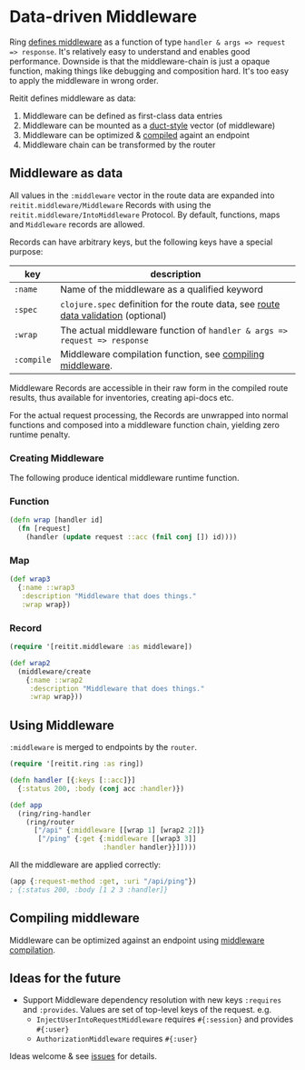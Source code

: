 # Data-driven Middleware

Ring [defines middleware](https://github.com/ring-clojure/ring/wiki/Concepts#middleware) as a function of type `handler & args => request => response`. It's relatively easy to understand and enables good performance. Downside is that the middleware-chain is just a opaque function, making things like debugging and composition hard. It's too easy to apply the middleware in wrong order.

Reitit defines middleware as data:

1. Middleware can be defined as first-class data entries
2. Middleware can be mounted as a [duct-style](https://github.com/duct-framework/duct/wiki/Configuration) vector (of middleware)
4. Middleware can be optimized & [compiled](compiling_middleware.md) againt an endpoint
3. Middleware chain can be transformed by the router

## Middleware as data

All values in the `:middleware` vector in the route data are expanded into `reitit.middleware/Middleware` Records with using the `reitit.middleware/IntoMiddleware` Protocol. By default, functions, maps and `Middleware` records are allowed.

Records can have arbitrary keys, but the following keys have a special purpose:

| key            | description |
| ---------------|-------------|
| `:name`        | Name of the middleware as a qualified keyword
| `:spec`        | `clojure.spec` definition for the route data, see [route data validation](route_data_validation.md) (optional)
| `:wrap`        | The actual middleware function of `handler & args => request => response`
| `:compile`     | Middleware compilation function, see [compiling middleware](compiling_middleware.md).

Middleware Records are accessible in their raw form in the compiled route results, thus available for inventories, creating api-docs etc.

For the actual request processing, the Records are unwrapped into normal functions and composed into a middleware function chain, yielding zero runtime penalty.

### Creating Middleware

The following produce identical middleware runtime function.

### Function

```clj
(defn wrap [handler id]
  (fn [request]
    (handler (update request ::acc (fnil conj []) id))))
```

### Map

```clj
(def wrap3
  {:name ::wrap3
   :description "Middleware that does things."
   :wrap wrap})
```

### Record

```clj
(require '[reitit.middleware :as middleware])

(def wrap2
  (middleware/create
    {:name ::wrap2
     :description "Middleware that does things."
     :wrap wrap}))
```

## Using Middleware

`:middleware` is merged to endpoints by the `router`.

```clj
(require '[reitit.ring :as ring])

(defn handler [{:keys [::acc]}]
  {:status 200, :body (conj acc :handler)})

(def app
  (ring/ring-handler
    (ring/router
      ["/api" {:middleware [[wrap 1] [wrap2 2]]}
       ["/ping" {:get {:middleware [[wrap3 3]]
                       :handler handler}}]])))
```

All the middleware are applied correctly:

```clj
(app {:request-method :get, :uri "/api/ping"})
; {:status 200, :body [1 2 3 :handler]}
```

## Compiling middleware

Middleware can be optimized against an endpoint using [middleware compilation](compiling_middleware.md).

## Ideas for the future

* Support Middleware dependency resolution with new keys `:requires` and `:provides`. Values are set of top-level keys of the request. e.g.
   * `InjectUserIntoRequestMiddleware` requires `#{:session}` and provides `#{:user}`
   * `AuthorizationMiddleware` requires `#{:user}`

Ideas welcome & see [issues](https://github.com/metosin/reitit/issues) for details.
